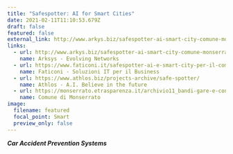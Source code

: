 ```yaml
---
title: "Safespotter: AI for Smart Cities"
date: 2021-02-11T11:10:53.679Z
draft: false
featured: false
external_link: http://www.arkys.biz/safespotter-ai-smart-city-comune-monserrato/
links:
  - url: http://www.arkys.biz/safespotter-ai-smart-city-comune-monserrato/
    name: Arksys - Evolving Networks
  - url: https://www.faticoni.it/safespotter-ai-e-smart-city-per-il-comune-di-monserrato/
    name: Faticoni - Soluzioni IT per il Business
  - url: https://www.athlos.biz/projects-archive/safe-spotter/
    name: Athlos - A.I. Believe in the future
  - url: https://monserrato.etrasparenza.it/archivio11_bandi-gare-e-contratti_0_380586.html
    name: Comune di Monserrato
image:
  filename: featured
  focal_point: Smart
  preview_only: false
---
```

***Car Accident Prevention Systems***